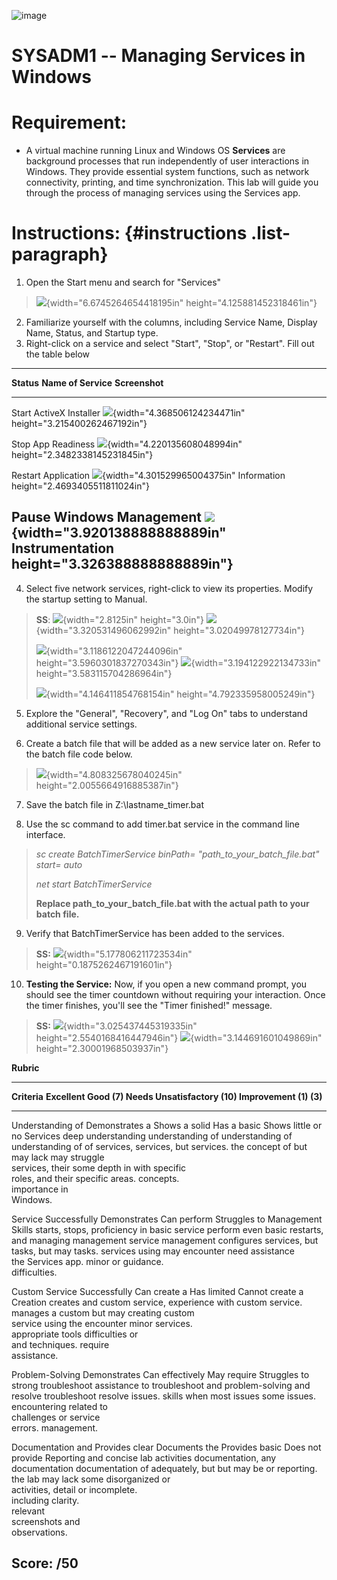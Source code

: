 ![image](https://github.com/user-attachments/assets/ce2539d7-578e-4a68-b98c-791802319e05)

# SYSADM1 -- Managing Services in Windows
# Requirement: 
-   A virtual machine running Linux and Windows OS
    **Services** are background processes that run independently of user
    interactions in Windows. They provide essential system functions,
    such as network connectivity, printing, and time synchronization.
    This lab will guide you through the process of managing services
    using the Services app.

# Instructions:  {#instructions .list-paragraph}
1.  Open the Start menu and search for \"Services\"
> ![](vertopal_e832d0535bc44a54b074f5d6f96cb5ba/media/image2.png){width="6.6745264654418195in"
> height="4.125881452318461in"}
2.  Familiarize yourself with the columns, including Service Name,
    Display Name, Status, and Startup type.
3.  Right-click on a service and select \"Start\", \"Stop\", or
    \"Restart\". Fill out the table below
  ------------------------------------------------------------------------------------------------------------------------------
  **Status**   **Name of Service** **Screenshot**
  ------------ ------------------- ---------------------------------------------------------------------------------------------
  Start        ActiveX Installer   ![](vertopal_e832d0535bc44a54b074f5d6f96cb5ba/media/image3.png){width="4.368506124234471in"
                                   height="3.215400262467192in"}

                                   

  Stop         App Readiness       ![](vertopal_e832d0535bc44a54b074f5d6f96cb5ba/media/image4.png){width="4.220135608048994in"
                                   height="2.3482338145231845in"}

  Restart      Application         ![](vertopal_e832d0535bc44a54b074f5d6f96cb5ba/media/image5.png){width="4.301529965004375in"
               Information         height="2.4693405511811024in"}
               
  Pause        Windows Management  ![](vertopal_e832d0535bc44a54b074f5d6f96cb5ba/media/image6.png){width="3.920138888888889in"
               Instrumentation     height="3.326388888888889in"}
  ------------------------------------------------------------------------------------------------------------------------------

4.  Select five network services, right-click to view its properties.
    Modify the startup setting to Manual.

> **SS**:
> ![](vertopal_e832d0535bc44a54b074f5d6f96cb5ba/media/image7.png){width="2.8125in"
> height="3.0in"}
> ![](vertopal_e832d0535bc44a54b074f5d6f96cb5ba/media/image8.png){width="3.320531496062992in"
> height="3.02049978127734in"}
>
> ![](vertopal_e832d0535bc44a54b074f5d6f96cb5ba/media/image9.png){width="3.1186122047244096in"
> height="3.5960301837270343in"}
> ![](vertopal_e832d0535bc44a54b074f5d6f96cb5ba/media/image10.png){width="3.194122922134733in"
> height="3.583115704286964in"}
>
> ![](vertopal_e832d0535bc44a54b074f5d6f96cb5ba/media/image11.png){width="4.146411854768154in"
> height="4.792335958005249in"}

5.  Explore the \"General\", \"Recovery\", and \"Log On\" tabs to
    understand additional service settings.

6.  Create a batch file that will be added as a new service later on.
    Refer to the batch file code below.

> ![](vertopal_e832d0535bc44a54b074f5d6f96cb5ba/media/image12.png){width="4.808325678040245in"
> height="2.0055664916885387in"}

7.  Save the batch file in Z:\\lastname_timer.bat

8.  Use the sc command to add timer.bat service in the command line
    interface.

> *sc create BatchTimerService binPath= \"path_to_your_batch_file.bat\"
> start= auto*
>
> *net start BatchTimerService*
>
> **Replace path_to_your_batch_file.bat with the actual path to your
> batch file.**

9.  Verify that BatchTimerService has been added to the services.

> **SS:**
> ![](vertopal_e832d0535bc44a54b074f5d6f96cb5ba/media/image13.png){width="5.177806211723534in"
> height="0.1875262467191601in"}

10. **Testing the Service:** Now, if you open a new command prompt, you
    should see the timer countdown without requiring your interaction.
    Once the timer finishes, you\'ll see the \"Timer finished!\"
    message.

> **SS:**
> ![](vertopal_e832d0535bc44a54b074f5d6f96cb5ba/media/image14.png){width="3.025437445319335in"
> height="2.5540168416447946in"}
> ![](vertopal_e832d0535bc44a54b074f5d6f96cb5ba/media/image15.png){width="3.144691601049869in"
> height="2.30001968503937in"}

**Rubric**

  ---------------------------------------------------------------------------------------
  **Criteria**      **Excellent       **Good (7)**    **Needs          **Unsatisfactory
                    (10)**                            Improvement      (1)**
                                                      (3)**            
  ----------------- ----------------- --------------- ---------------- ------------------
  Understanding of  Demonstrates a    Shows a solid   Has a basic      Shows little or no
  Services          deep              understanding   understanding of understanding of
                    understanding of  of services,    services, but    services.
                    the concept of    but may lack    may struggle     
                    services, their   some depth in   with specific    
                    roles, and their  specific areas. concepts.        
                    importance in                                      
                    Windows.                                           

  Service           Successfully      Demonstrates    Can perform      Struggles to
  Management Skills starts, stops,    proficiency in  basic service    perform even basic
                    restarts, and     managing        management       service management
                    configures        services, but   tasks, but may   tasks.
                    services using    may encounter   need assistance  
                    the Services app. minor           or guidance.     
                                      difficulties.                    

  Custom Service    Successfully      Can create a    Has limited      Cannot create a
  Creation          creates and       custom service, experience with  custom service.
                    manages a custom  but may         creating custom  
                    service using the encounter minor services.        
                    appropriate tools difficulties or                  
                    and techniques.   require                          
                                      assistance.                      

  Problem-Solving   Demonstrates      Can effectively May require      Struggles to
                    strong            troubleshoot    assistance to    troubleshoot and
                    problem-solving   and resolve     troubleshoot     resolve issues.
                    skills when       most issues     some issues.     
                    encountering      related to                       
                    challenges or     service                          
                    errors.           management.                      

  Documentation and Provides clear    Documents the   Provides basic   Does not provide
  Reporting         and concise       lab activities  documentation,   any documentation
                    documentation of  adequately, but but may be       or reporting.
                    the lab           may lack some   disorganized or  
                    activities,       detail or       incomplete.      
                    including         clarity.                         
                    relevant                                           
                    screenshots and                                    
                    observations.                                      

  **Score:**        **/50**                                            
  ---------------------------------------------------------------------------------------
